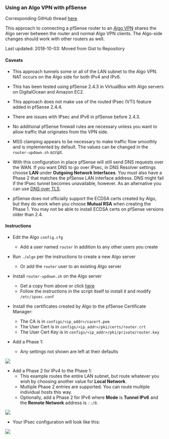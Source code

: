 ### Using an Algo VPN with pfSense

Corresponding GitHub thread [here](https://github.com/trailofbits/algo/issues/292).

This approach to connecting a pfSense router to an
[Algo VPN](https://github.com/trailofbits/algo) shares the Algo server between
the router and normal Algo VPN clients. The Algo-side changes should work with
other routers as well.

Last updated: 2018-10-03: Moved from Gist to Repository

#### Caveats

* This approach tunnels some or all of the LAN subnet to the Algo VPN. NAT
occurs on the Algo side for both IPv4 and IPv6.

* This has been tested using pfSense 2.4.3 in VirtualBox with Algo
servers on DigitalOcean and Amazon EC2.

* This approach does not make use of the routed IPsec (VTI) feature added in
pfSense 2.4.4.

* There are issues with IPsec and IPv6 in pfSense before 2.4.3.

* No additional pfSense firewall rules are necessary unless you want to
allow traffic that originates from the VPN side.

* MSS clamping appears to be necessary to make traffic flow smoothly and is
implemented by default. The values can be changed in the `router-updown.sh`
script.

* With this configuration in place pfSense will still send DNS requests over
the WAN. If you want DNS to go over IPsec, in DNS Resolver settings choose
**LAN** under **Outgoing Network Interfaces**. You must also have a Phase 2
that matches the pfSense LAN interface address. DNS might fail if the IPsec
tunnel becomes unavailable, however. As an alternative you can use
[DNS over TLS](https://www.netgate.com/blog/dns-over-tls-with-pfsense.html).

* pfSense does not officially support the ECDSA certs created by Algo, but
they do work when you choose **Mutual RSA** when creating the Phase 1. You may
not be able to install ECDSA certs on pfSense versions older than 2.4.

#### Instructions

* Edit the Algo `config.cfg`
   * Add a user named `router` in addition to any other users you create

* Run `./algo` per the instructions to create a new Algo server
   * Or add the `router` user to an existing Algo server

* Install `router-updown.sh` on the Algo server
   * Get a copy from above or click [here](https://raw.githubusercontent.com/davidemyers/algo-pfsense/master/router-updown.sh)
   * Follow the instructions in the script itself to install it and modify `/etc/ipsec.conf`

* Install the certificates created by Algo to the pfSense Certificate Manager:
   * The CA is in `configs/<ip_addr>/cacert.pem`
   * The User Cert is in `configs/<ip_addr>/pki/certs/router.crt`
   * The User Cert Key is in `configs/<ip_addr>/pki/private/router.key`

* Add a Phase 1:
   * Any settings not shown are left at their defaults


![](https://photos.smugmug.com/photos/i-qL9BfFB/0/9bd9f858/O/i-qL9BfFB.jpg)


* Add a Phase 2 for IPv4 to the Phase 1:
   * This example routes the entire LAN subnet, but route whatever you wish by choosing another value for **Local Network**.
   * Multiple Phase 2 entries are supported. You can route multiple individual hosts this way.
   * Optionally, add a Phase 2 for IPv6 where **Mode** is **Tunnel IPv6** and the **Remote Network** address is `::/0`.
   
   
![](https://photos.smugmug.com/photos/i-MpTQZs7/0/b8fb2532/O/i-MpTQZs7.jpg)


* Your IPsec configuration will look like this: 

![](https://photos.smugmug.com/photos/i-xSC8Pdm/0/896c4bba/O/i-xSC8Pdm.jpg)

